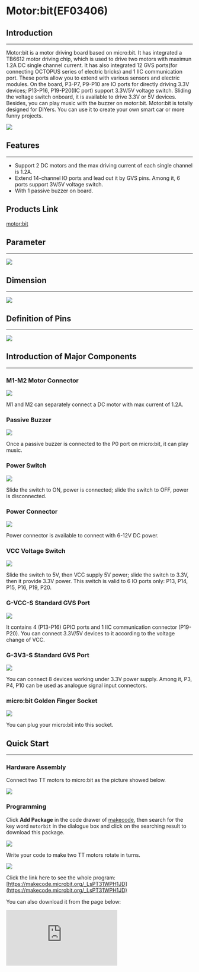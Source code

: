 # Motor:bit(EF03406)

## Introduction
---

Motor:bit is a motor driving board based on micro:bit. It has integrated a TB6612 motor driving chip, which is used to drive two motors with maximun 1.2A DC single channel current. It has also integrated 12 GVS ports(for connecting OCTOPUS series of electric bricks) and 1 IIC communication port. These ports allow you to extend with various sensors and electric modules. On the board, P3-P7, P9-P10 are IO ports for directly driving 3.3V devices; P13-P16, P19-P20(IIC port) support 3.3V/5V voltage switch. Sliding the voltage switch onboard, it is available to drive 3.3V or 5V devices. Besides, you can play music with the buzzer on motor:bit. Motor:bit is totally designed for DIYers. You can use it to create your own smart car or more funny projects.

![](./images/6zRKrvw.jpg)


## Features
---
- Support 2 DC motors and the max driving current of each single channel is 1.2A.
- Extend 14-channel IO ports and lead out it by GVS pins. Among it, 6 ports support 3V/5V voltage switch.
- With 1 passive buzzer on board.

## Products Link

[motor:bit](https://shop.elecfreaks.com/products/elecfreaks-micro-bit-motor-bit?_pos=2&_psq=Motor%3Abit&_ss=e&_v=1.0)

## Parameter
---

![](./images/CbRqh12.png)


## Dimension
---
![](./images/zXGYS2h.jpg)


## Definition of Pins
---
![](./images/yiJJzHK.jpg)


## Introduction of Major Components
---

### M1-M2 Motor Connector

![](./images/29nn8kR.jpg)

M1 and M2 can separately connect a DC motor with max current of 1.2A.

### Passive Buzzer

![](./images/eFXaJlg.jpg)

Once a passive buzzer is connected to the P0 port on micro:bit, it can play music.

### Power Switch

![](./images/mq8NFg4.jpg)

Slide the switch to ON, power is connected; slide the switch to OFF, power is disconnected.

### Power Connector

![](./images/NDzflbB.jpg)

Power connector is available to connect with 6-12V DC power.

### VCC Voltage Switch

![](./images/vpxh1nD.jpg)

Slide the switch to 5V, then VCC supply 5V power; slide the switch to 3.3V, then it provide 3.3V power. This switch is valid to 6 IO ports only: P13, P14, P15, P16, P19, P20.

### G-VCC-S Standard GVS Port

![](./images/4cqVab2.jpg)

It contains 4 (P13-P16) GPIO ports and 1 IIC communication connector (P19-P20). You can connect 3.3V/5V devices to it according to the voltage change of VCC.

### G-3V3-S Standard GVS Port

![](./images/xjDkR8E.jpg)

You can connect 8 devices working under 3.3V power supply. Among it, P3, P4, P10 can be used as analogue signal input connectors.

### micro:bit Golden Finger Socket

![](./images/CemM8y5.jpg)

You can plug your micro:bit into this socket.


## Quick Start
---

### Hardware Assembly

Connect two TT motors to micro:bit as the picture showed below.

![](./images/5ayGCgd.png)

### Programming

Click **Add Package** in the code drawer of [makecode](https://makecode.microbit.org/), then search for the key word `motorbit` in the dialogue box and click on the searching result to download this package.

![](./images/CDV9ODY.png)

Write your code to make two TT motors rotate in turns.

![](./images/2klOChu.png)

Click the link here to see the whole program: [https://makecode.microbit.org/_LsPT31WPH1JD](https://makecode.microbit.org/_LsPT31WPH1JD)

You can also download it from the page below:
<div
    style={{
        position: 'relative',
        paddingBottom: '60%',
        overflow: 'hidden',
    }}
>
    <iframe
        src="https://makecode.microbit.org/_LsPT31WPH1JD"
        frameborder="0"
        sandbox="allow-popups allow-forms allow-scripts allow-same-origin"
        style={{
            position: 'absolute',
            width: '100%',
            height: '100%',
        }}
    />
</div>


## FAQ
---
